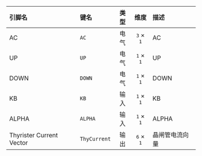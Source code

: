 <!--
DO NOT EDIT THIS FILE DIRECTLY.
This file is generated by tools/comp-docs.js.
All changes will be overwritten by regeneration.
-->

<slot class="model-pins">

| 引脚名 | 键名 | 类型 | 维度 | 描述 |
|:------ |:---- |:----:|:----:|:---- |
| AC | `AC` | 电气 | <samp>3</samp> × <samp>1</samp> | AC |
| UP | `UP` | 电气 | <samp>1</samp> × <samp>1</samp> | UP |
| DOWN | `DOWN` | 电气 | <samp>1</samp> × <samp>1</samp> | DOWN |
| KB | `KB` | 输入 | <samp>1</samp> × <samp>1</samp> | KB |
| ALPHA | `ALPHA` | 输入 | <samp>1</samp> × <samp>1</samp> | ALPHA |
| Thyrister Current Vector | `ThyCurrent` | 输出 | <samp>6</samp> × <samp>1</samp> | 晶闸管电流向量 |

</slot>
